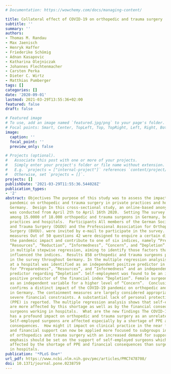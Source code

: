 ```yaml
---
# Documentation: https://wowchemy.com/docs/managing-content/

title: Collateral effect of COVID-19 on orthopedic and trauma surgery
subtitle: ''
summary: ''
authors:
- Thomas M. Randau
- Max Jaenisch
- Henryk Haffer
- Friederike Schömig
- Adnan Kasapovic
- Katharina Olejniczak
- Johannes Flechtenmacher
- Carsten Perka
- Dieter C. Wirtz
- Matthias Pumberger
tags: []
categories: []
date: '2020-09-01'
lastmod: 2021-03-29T13:55:36+02:00
featured: false
draft: false

# Featured image
# To use, add an image named `featured.jpg/png` to your page's folder.
# Focal points: Smart, Center, TopLeft, Top, TopRight, Left, Right, BottomLeft, Bottom, BottomRight.
image:
  caption: ''
  focal_point: ''
  preview_only: false

# Projects (optional).
#   Associate this post with one or more of your projects.
#   Simply enter your project's folder or file name without extension.
#   E.g. `projects = ["internal-project"]` references `content/project/deep-learning/index.md`.
#   Otherwise, set `projects = []`.
projects: []
publishDate: '2021-03-29T11:55:36.544028Z'
publication_types:
- '2'
abstract: Objectives The purpose of this study was to assess the impact of the COVID-19
  pandemic on orthopedic and trauma surgery in private practices and hospitals in
  Germany.  Design In this cross-sectional study, an online-based anonymous survey
  was conducted from April 2th to April 16th 2020.  Setting The survey was conducted
  among 15.0000 of 18.000 orthopedic and trauma surgeons in Germany, both in private
  practices and hospitals.  Participants All members of the German Society of Orthopedic
  and Trauma Surgery (DGOU) and the Professional Association for Orthopedic and Trauma
  Surgery (BVOU). were invited by e-mail to participate in the survey.  Main outcome
  measures Out of 50 questions 42 were designed to enquire a certain dimension of
  the pandemic impact and contribute to one of six indices, namely “Preparedness”,
  “Resources”, “Reduction”, “Informedness”, “Concern”, and “Depletion”. Data was analyzed
  in multiple stepwise regression, aiming to identify those factors that independently
  influenced the indices.  Results 858 orthopedic and trauma surgeons participated
  in the survey throughout Germany. In the multiple regression analysis, being employed
  at a hospital was identified as an independent positive predictor in the indices
  for “Preparedness”, “Resources”, and “Informedness” and an independent negative
  predictor regarding “Depletion”. Self-employment was found to be an independent
  positive predictor of the financial index “Depletion”. Female surgeons were identified
  as an independent variable for a higher level of “Concern”.  Conclusions The study
  confirms a distinct impact of the COVID-19 pandemic on orthopedic and trauma surgery
  in Germany. The containment measures are largely considered appropriate despite
  severe financial constraints. A substantial lack of personal protective equipment
  (PPE) is reported. The multiple regression analysis shows that self-employed surgeons
  are more affected by this shortage as well as by the financial consequences than
  surgeons working in hospitals.  What are the new findings The COVID-19 pandemic
  has a profound impact on orthopedic and trauma surgery as an unrelated specialty.
  Self-employed surgeons are affected especially by a shortage of PPE and financial
  consequences.  How might it impact on clinical practice in the near future Political
  and financial support can now be applied more focused to subgroups in the field
  of orthopedics and trauma surgery with an increased demand for support. A special
  emphasis should be set on the support of self-employed surgeons which are a more
  affected by the shortage of PPE and financial consequences than surgeons working
  in hospitals.
publication: '*PLoS One*'
url_pdf: https://www.ncbi.nlm.nih.gov/pmc/articles/PMC7478708/
doi: 10.1371/journal.pone.0238759
---
```

